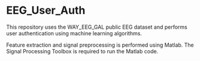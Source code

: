 # EEG_User_Auth
This repository uses the WAY_EEG_GAL public EEG dataset and performs user authentication using machine learning algorithms.

Feature extraction and signal preprocessing is performed using Matlab. The Signal Processing Toolbox is required to run the Matlab code. 
